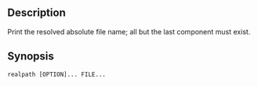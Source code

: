 ## Description

Print the resolved absolute file name; all but the last component must exist.

## Synopsis

`realpath [OPTION]... FILE...`
